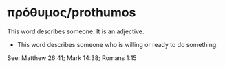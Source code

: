 # πρόθυμος/prothumos
This word describes someone. It is an adjective.

* This word describes someone who is willing or ready to do something.

See: Matthew 26:41; Mark 14:38; Romans 1:15
